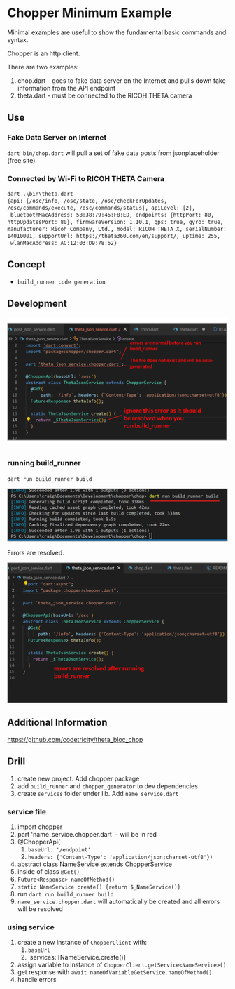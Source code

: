 # Chopper Minimum Example

Minimal examples are useful to show the fundamental basic commands and syntax.

Chopper is an http client.

There are two examples:

1. chop.dart - goes to fake data server on the Internet and pulls down fake information from the API endpoint
2. theta.dart - must be connected to the RICOH THETA camera



## Use

### Fake Data Server on Internet

`dart bin/chop.dart` will pull a set of fake data posts from jsonplaceholder (free site)

### Connected by Wi-Fi to RICOH THETA Camera

```
dart .\bin\theta.dart
{api: [/osc/info, /osc/state, /osc/checkForUpdates, /osc/commands/execute, /osc/commands/status], apiLevel: [2], _bluetoothMacAddress: 58:38:79:46:F8:ED, endpoints: {httpPort: 80, httpUpdatesPort: 80}, firmwareVersion: 1.10.1, gps: true, gyro: true, manufacturer: Ricoh Company, Ltd., model: RICOH THETA X, serialNumber: 14010001, supportUrl: https://theta360.com/en/support/, uptime: 255, _wlanMacAddress: AC:12:03:D9:78:62}
```

## Concept

* `build_runner code generation`

## Development

![service file errors](docs/assets/service_file_errors.png)

### running build_runner

`dart run build_runner build`

![build runner](docs/assets/build_runner.png)


Errors are resolved.

![errors resolved](docs/assets/errors_resolved.png)

## Additional Information

https://github.com/codetricity/theta_bloc_chop

## Drill

1. create new project. Add chopper package
1. add `build_runner` and `chopper_generator` to dev dependencies
1. create `services` folder under lib.  Add `name_service.dart`

### service file

1. import chopper
1. part 'name_service.chopper.dart` - will be in red
1. @ChopperApi(
    1. `baseUrl: '/endpoint'`
    1. `headers: {'Content-Type': 'application/json;charset-utf8'})`
1. abstract class NameService extends ChopperService
1. inside of class `@Get()`
1. `Future<Response> nameOfMethod()`
1. `static NameService create() {return $_NameService()}`
1. run `dart run build_runner build`
1. `name_service.chopper.dart` will automatically be created and all errors will be resolved

### using service

1. create a new instance of `ChopperClient` with:
    1. `baseUrl`
    1. 'services: [NameService.create()]`
1. assign variable to instance of `ChopperClient.getService<NameService>()`
1. get response with `await nameOfVariableGetService.nameOfMethod()`
1. handle errors
